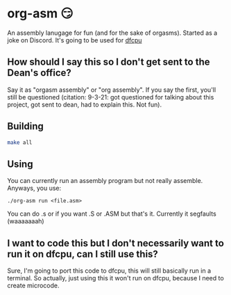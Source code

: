 # org-asm :smirk:
An assembly lanugage for fun (and for the sake of orgasms). Started as a joke on Discord. It's going to be used for [dfcpu](https://github.com/DamieFC/dfcpu)
## How should I say this so I don't get sent to the Dean's office?
Say it as "orgasm assembly" or "org assembly". If you say the first, you'll still be questioned (citation: 9-3-21: got questioned for talking about this project, got sent to dean, had to explain this. Not fun).
## Building
```sh
make all
```
## Using
You can currently run an assembly program but not really assemble. Anyways, you use:
```
./org-asm run <file.asm>
```
You can do .s or if you want .S or .ASM  but that's it. Currently it segfaults (waaaaaaah)
## I want to code this but I don't necessarily want to run it on dfcpu, can I still use this?
Sure, I'm going to port this code to dfcpu, this will still basically run in a terminal. So actually, just using this it won't run on dfcpu, because I need to create microcode.
